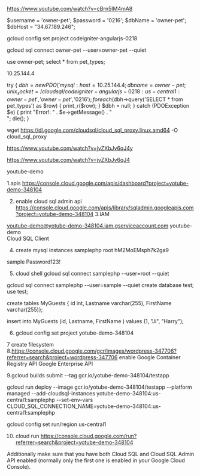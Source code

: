 https://www.youtube.com/watch?v=cBrn5IM4mA8

$username = 'owner-pet';
$password = '0216';
$dbName = 'owner-pet';
$dbHost = "34.67.189.246";

gcloud config set project codeigniter-angularjs-0218

gcloud sql connect owner-pet --user=owner-pet --quiet

use owner-pet;
select * from pet_types;


10.25.144.4

try {
    $dbh = new PDO('mysql:host=10.25.144.4;dbname=owner-pet;unix_socket=/cloudsql/codeigniter-angularjs-0218:us-central1:owner-pet', 'owner-pet', '0216');
    foreach($dbh->query('SELECT * from pet_types') as $row) {
        print_r($row);
    }
    $dbh = null;
} catch (PDOException $e) {
    print "Error!: " . $e->getMessage() . "<br/>";
    die();
}


wget https://dl.google.com/cloudsql/cloud_sql_proxy.linux.amd64 -O cloud_sql_proxy


https://www.youtube.com/watch?v=jvZXbJv6qJ4y


https://www.youtube.com/watch?v=jvZXbJv6qJ4

youtube-demo

1.apis
https://console.cloud.google.com/apis/dashboard?project=yotube-demo-348104

2. enable cloud sql admin api
https://console.cloud.google.com/apis/library/sqladmin.googleapis.com?project=yotube-demo-348104
3.IAM 

youtube-demo@yotube-demo-348104.iam.gserviceaccount.com	youtube-demo	
Cloud SQL Client

4. create mysql instances
samplephp
root
hM2MoEMsph7k2ga9

sample
Password123!

5. cloud shell
 gcloud sql connect samplephp --user=root --quiet

 gcloud sql connect samplephp --user=sample --quiet
create database test;
use test;

 create tables MyGuests { id int, Lastname varchar(255), FirstName varchar(255)};

 insert into MyGuests (id, Lastname, FirstName ) values (1, "Ji", "Harry");


 6. gcloud config set project yotube-demo-348104

 7 create filesystem
 8.https://console.cloud.google.com/gcr/images/wordpress-347706?referrer=search&project=wordpress-347706
 enable Google Container Registry API
Google Enterprise API

9.gcloud builds submit --tag gcr.io/yotube-demo-348104/testapp

gcloud run deploy --image gcr.io/yotube-demo-348104/testapp --platform managed --add-cloudsql-instances yotube-demo-348104:us-central1:samplephp --set-env-vars CLOUD_SQL_CONNECTION_NAME=yotube-demo-348104:us-central1:samplephp

  
  gcloud config set run/region us-central1

10. cloud run 
https://console.cloud.google.com/run?referrer=search&project=yotube-demo-348104


Additionally make sure that you have both Cloud SQL and Cloud SQL Admin API enabled (normally only the first one is enabled in your Google Cloud Console).